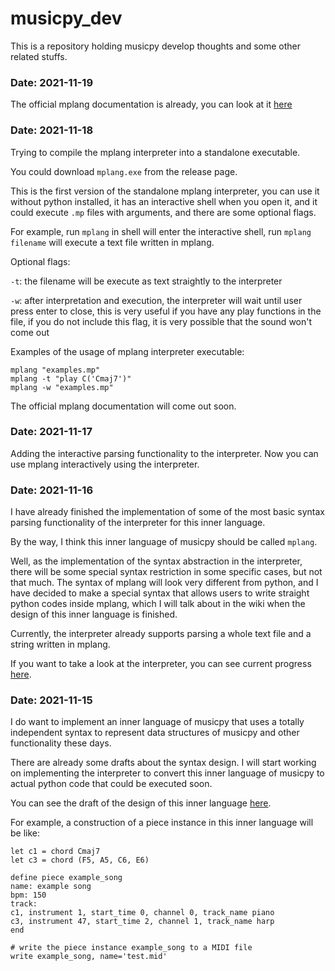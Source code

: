# musicpy_dev
This is a repository holding musicpy develop thoughts and some other related stuffs.

### Date: 2021-11-19
The official mplang documentation is already, you can look at it [here](https://github.com/Rainbow-Dreamer/musicpy_dev/blob/main/mplang/mplang%20official%20documentation.md)

### Date: 2021-11-18
Trying to compile the mplang interpreter into a standalone executable.

You could download `mplang.exe` from the release page.

This is the first version of the standalone mplang interpreter, you can use it without python installed, it has an interactive shell when you open it, and it could execute `.mp` files with arguments, and there are some optional flags.

For example, run `mplang` in shell will enter the interactive shell, run `mplang filename` will execute a text file written in mplang.

Optional flags:

`-t`: the filename will be execute as text straightly to the interpreter

`-w`: after interpretation and execution, the interpreter will wait until user press enter to close, this is very useful if you have any play functions in the file, if you do not include this flag, it is very possible that the sound won't come out

Examples of the usage of mplang interpreter executable:
```
mplang "examples.mp"
mplang -t "play C('Cmaj7')"
mplang -w "examples.mp"
```

The official mplang documentation will come out soon.

### Date: 2021-11-17

Adding the interactive parsing functionality to the interpreter. Now you can use mplang interactively using the interpreter.

### Date: 2021-11-16

I have already finished the implementation of some of the most basic syntax parsing functionality of the interpreter for this inner language.

By the way, I think this inner language of musicpy should be called `mplang`.

Well, as the implementation of the syntax abstraction in the interpreter, there will be some special syntax restriction in some specific cases, but not that much. The syntax of mplang will look very different from python, and I have decided to make a special syntax that allows users to write straight python codes inside mplang, which I will talk about in the wiki when the design of this inner language is finished.

Currently, the interpreter already supports parsing a whole text file and a string written in mplang.

If you want to take a look at the interpreter, you can see current progress [here](https://github.com/Rainbow-Dreamer/musicpy_dev/blob/main/mplang/mplang_parser/mplang.py).

### Date: 2021-11-15
I do want to implement an inner language of musicpy that uses a totally independent syntax to represent data structures of musicpy and other functionality these days.

There are already some drafts about the syntax design. I will start working on implementing the interpreter to convert this inner language of musicpy to actual python code that could be executed soon.

You can see the draft of the design of this inner language [here](https://github.com/Rainbow-Dreamer/musicpy_dev/blob/main/mplang/musicpy%20inner%20language%20mplang.md).

For example, a construction of a piece instance in this inner language will be like:
```
let c1 = chord Cmaj7
let c3 = chord (F5, A5, C6, E6)

define piece example_song
name: example song
bpm: 150
track:
c1, instrument 1, start_time 0, channel 0, track_name piano
c3, instrument 47, start_time 2, channel 1, track_name harp
end

# write the piece instance example_song to a MIDI file
write example_song, name='test.mid'
```
